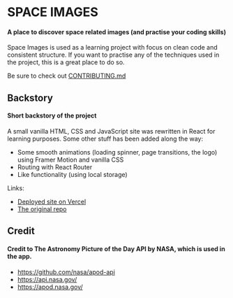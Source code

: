 # SPACE IMAGES

#### A place to discover space related images (and practise your coding skills)

Space Images is used as a learning project with focus on clean code and consistent structure. If you want to practise any of the techniques used in the project, this is a great place to do so.

Be sure to check out [CONTRIBUTING.md](./CONTRIBUTING.md)

## Backstory

#### Short backstory of the project

A small vanilla HTML, CSS and JavaScript site was rewritten in React for learning purposes. Some other stuff has been added along the way:

- Some smooth animations (loading spinner, page transitions, the logo) using Framer Motion and vanilla CSS
- Routing with React Router
- Like functionality (using local storage)

Links:

- [Deployed site on Vercel](https://space-images-app.vercel.app/)
- [The original repo](https://github.com/JoarHansson/space-images)

## Credit

#### Credit to The Astronomy Picture of the Day API by NASA, which is used in the app.

- https://github.com/nasa/apod-api
- https://api.nasa.gov/
- https://apod.nasa.gov/
